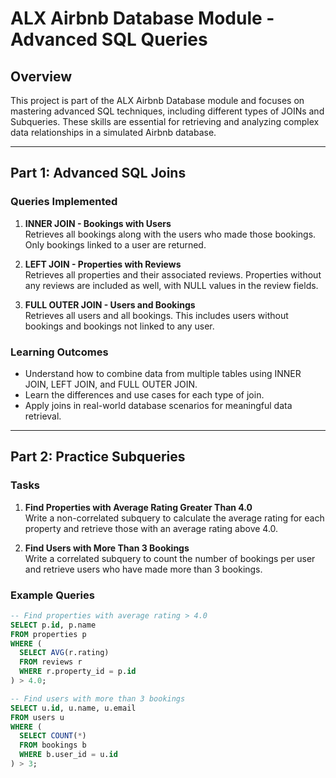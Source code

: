 # ALX Airbnb Database Module - Advanced SQL Queries

## Overview

This project is part of the ALX Airbnb Database module and focuses on mastering advanced SQL techniques, including different types of JOINs and Subqueries. These skills are essential for retrieving and analyzing complex data relationships in a simulated Airbnb database.

---

## Part 1: Advanced SQL Joins

### Queries Implemented

1. **INNER JOIN - Bookings with Users**  
   Retrieves all bookings along with the users who made those bookings. Only bookings linked to a user are returned.

2. **LEFT JOIN - Properties with Reviews**  
   Retrieves all properties and their associated reviews. Properties without any reviews are included as well, with NULL values in the review fields.

3. **FULL OUTER JOIN - Users and Bookings**  
   Retrieves all users and all bookings. This includes users without bookings and bookings not linked to any user.

### Learning Outcomes

- Understand how to combine data from multiple tables using INNER JOIN, LEFT JOIN, and FULL OUTER JOIN.
- Learn the differences and use cases for each type of join.
- Apply joins in real-world database scenarios for meaningful data retrieval.

---

## Part 2: Practice Subqueries

### Tasks

1. **Find Properties with Average Rating Greater Than 4.0**  
   Write a non-correlated subquery to calculate the average rating for each property and retrieve those with an average rating above 4.0.

2. **Find Users with More Than 3 Bookings**  
   Write a correlated subquery to count the number of bookings per user and retrieve users who have made more than 3 bookings.

### Example Queries

```sql
-- Find properties with average rating > 4.0
SELECT p.id, p.name
FROM properties p
WHERE (
  SELECT AVG(r.rating)
  FROM reviews r
  WHERE r.property_id = p.id
) > 4.0;

-- Find users with more than 3 bookings
SELECT u.id, u.name, u.email
FROM users u
WHERE (
  SELECT COUNT(*)
  FROM bookings b
  WHERE b.user_id = u.id
) > 3;
